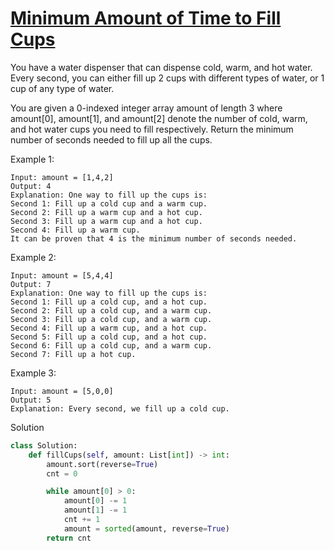 # [Minimum Amount of Time to Fill Cups](https://leetcode.com/problems/minimum-amount-of-time-to-fill-cups/)

You have a water dispenser that can dispense cold, warm, and hot water. Every second, you can either fill up 2 cups with
different types of water, or 1 cup of any type of water.

You are given a 0-indexed integer array amount of length 3 where amount[0], amount[1], and amount[2] denote the number 
of cold, warm, and hot water cups you need to fill respectively. Return the minimum number of seconds needed to fill up 
all the cups.

Example 1:
```
Input: amount = [1,4,2]
Output: 4
Explanation: One way to fill up the cups is:
Second 1: Fill up a cold cup and a warm cup.
Second 2: Fill up a warm cup and a hot cup.
Second 3: Fill up a warm cup and a hot cup.
Second 4: Fill up a warm cup.
It can be proven that 4 is the minimum number of seconds needed.
```
Example 2:
```
Input: amount = [5,4,4]
Output: 7
Explanation: One way to fill up the cups is:
Second 1: Fill up a cold cup, and a hot cup.
Second 2: Fill up a cold cup, and a warm cup.
Second 3: Fill up a cold cup, and a warm cup.
Second 4: Fill up a warm cup, and a hot cup.
Second 5: Fill up a cold cup, and a hot cup.
Second 6: Fill up a cold cup, and a warm cup.
Second 7: Fill up a hot cup.
```
Example 3:
```
Input: amount = [5,0,0]
Output: 5
Explanation: Every second, we fill up a cold cup.
```
Solution
```python
class Solution:
    def fillCups(self, amount: List[int]) -> int:
        amount.sort(reverse=True)
        cnt = 0

        while amount[0] > 0:
            amount[0] -= 1
            amount[1] -= 1
            cnt += 1
            amount = sorted(amount, reverse=True)
        return cnt
```